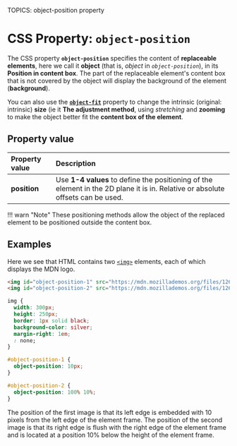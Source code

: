 TOPICS: object-position property

# CSS Property: `object-position`

The CSS property **`object-position`** specifies the content of **replaceable elements**, here we call
it **object** (that is, *object* in *`object-position`*), in its **Position in content box**. The part
of the replaceable element's content box that is not covered by the object will display the background
of the element (**background**).

You can also use the [**`object-fit`**](/en/webfrontend/object-fit_property) property to change the
intrinsic (original: intrinsic) **size** (ie it **The adjustment method**, using *stretching* and
**zooming** to make the object better fit the **content box of the element**.

## Property value

| Property value | Description |
| :--- | :--- |
| **position** | Use **1-4 values** to define the positioning of the element in the 2D plane it is in. Relative or absolute offsets can be used. |

!!! warn "Note"
    These positioning methods allow the object of the replaced element to be positioned outside the
    content box.

## Examples

Here we see that HTML contains two [`<img>`](/en/webfrontend/<img>) elements, each of which displays
the MDN logo.

```html
<img id="object-position-1" src="https://mdn.mozillademos.org/files/12668/MDN.svg" alt="MDN Logo"/>
<img id="object-position-2" src="https://mdn.mozillademos.org/files/12668/MDN.svg" alt="MDN Logo"/>
```

```css
img {
  width: 300px;
  height: 250px;
  border: 1px solid black;
  background-color: silver;
  margin-right: 1em;
  : none;
}

#object-position-1 {
  object-position: 10px;
}

#object-position-2 {
  object-position: 100% 10%;
}
```

The position of the first image is that its left edge is embedded with 10 pixels from the left edge
of the element frame. The position of the second image is that its right edge is flush with the right
edge of the element frame and is located at a position 10% below the height of the element frame.
